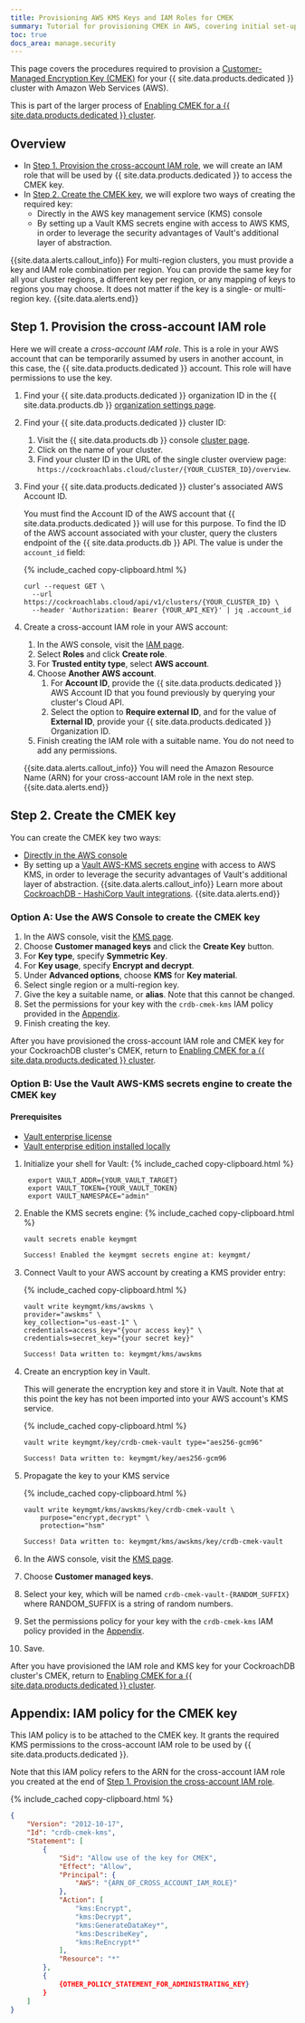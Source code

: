 ```yaml
---
title: Provisioning AWS KMS Keys and IAM Roles for CMEK
summary: Tutorial for provisioning CMEK in AWS, covering initial set-up, revocation, and recovery scenarios.
toc: true
docs_area: manage.security
---
```


This page covers the procedures required to provision a [Customer-Managed Encryption Key (CMEK)](cmek.html) for your {{ site.data.products.dedicated }} cluster with Amazon Web Services (AWS).

This is part of the larger process of [Enabling CMEK for a {{ site.data.products.dedicated }} cluster](managing-cmek.html#enable-cmek).

## Overview

- In [Step 1. Provision the cross-account IAM role](#step-1-provision-the-cross-account-iam-role), we will create an IAM role that will be used by {{ site.data.products.dedicated }} to access the CMEK key.
- In [Step 2. Create the CMEK key](#step-2-create-the-cmek-key), we will explore two ways of creating the required key:
	- Directly in the AWS key management service (KMS) console
	- By setting up a Vault KMS secrets engine with access to AWS KMS, in order to leverage the security advantages of Vault's additional layer of abstraction.

{{site.data.alerts.callout_info}}
For multi-region clusters, you must provide a key and IAM role combination per region. You can provide the same key for all your cluster regions, a different key per region, or any mapping of keys to regions you may choose. It does not matter if the key is a single- or multi-region key.
{{site.data.alerts.end}}

## Step 1. Provision the cross-account IAM role

Here we will create a *cross-account IAM role*. This is a role in your AWS account that can be temporarily assumed by users in another account, in this case, the {{ site.data.products.dedicated }} account. This role will have permissions to use the key.

1. Find your {{ site.data.products.dedicated }} organization ID in the {{ site.data.products.db }} [organization settings page](https://cockroachlabs.cloud/settings).

1. Find your {{ site.data.products.dedicated }} cluster ID:
	
	1. Visit the {{ site.data.products.db }} console [cluster page](https://cockroachlabs.cloud/clusters).
	1. Click on the name of your cluster.
	1. Find your cluster ID in the URL of the single cluster overview page: `https://cockroachlabs.cloud/cluster/{YOUR_CLUSTER_ID}/overview`.

1. Find your {{ site.data.products.dedicated }} cluster's associated  AWS Account ID.

	You must find the Account ID of the AWS account that {{ site.data.products.dedicated }} will use for this purpose. To find the ID of the AWS account associated with your cluster, query the clusters endpoint of the {{ site.data.products.db }} API. The value is under the `account_id` field:

	{% include_cached copy-clipboard.html %}
	~~~shell
	curl --request GET \
	  --url https://cockroachlabs.cloud/api/v1/clusters/{YOUR_CLUSTER_ID} \
	  --header 'Authorization: Bearer {YOUR_API_KEY}' | jq .account_id
	~~~

1.  Create a cross-account IAM role in your AWS account:

	1. In the AWS console, visit the [IAM page](https://console.aws.amazon.com/iam/).
	1. Select **Roles** and click **Create role**.
	1. For **Trusted entity type**, select **AWS account**.
	1. Choose **Another AWS account**.
		1. For **Account ID**, provide the {{ site.data.products.dedicated }} AWS Account ID that you found previously by querying your cluster's Cloud API.
		1. Select the option to **Require external ID**, and for the value of **External ID**, provide your {{ site.data.products.dedicated }} Organization ID.
	1. Finish creating the IAM role with a suitable name. You do not need to add any permissions.

	{{site.data.alerts.callout_info}}
	You will need the Amazon Resource Name (ARN) for your cross-account IAM role in the next step.
	{{site.data.alerts.end}}

## Step 2. Create the CMEK key

You can create the CMEK key two ways:

- [Directly in the AWS console](#option-a-use-the-aws-console-to-create-the-cmek-key)
- By setting up a [Vault AWS-KMS secrets engine](#option-b-use-the-vault-aws-kms-secrets-engine-to-create-the-cmek-key) with access to AWS KMS, in order to leverage the security advantages of Vault's additional layer of abstraction.
		{{site.data.alerts.callout_info}}
		Learn more about [CockroachDB - HashiCorp Vault integrations](../{{site.versions["stable"]}}/hashicorp-integration.html).
		{{site.data.alerts.end}}

### Option A: Use the AWS Console to create the CMEK key
1. In the AWS console, visit the [KMS page](https://console.aws.amazon.com/kms/). 
1. Choose **Customer managed keys** and click the **Create Key** button.
1. For **Key type**, specify **Symmetric Key**.
1. For **Key usage**, specify **Encrypt and decrypt**.
1. Under **Advanced options**, choose **KMS** for **Key material**.
1. Select single region or a multi-region key.
1. Give the key a suitable name, or **alias**. Note that this cannot be changed.
1. Set the permissions for your key with the `crdb-cmek-kms` IAM policy provided in the [Appendix](#appendix-iam-policy-for-the-cmek-key).
1. Finish creating the key.

After you have provisioned the cross-account IAM role and CMEK key for your CockroachDB cluster's CMEK, return to [Enabling CMEK for a {{ site.data.products.dedicated }} cluster](managing-cmek.html#step-4-activate-cmek-for-your-cockroachdb-dedicated-cluster).

### Option B: Use the Vault AWS-KMS secrets engine to create the CMEK key

#### Prerequisites

- [Vault enterprise license](https://www.vaultproject.io/docs/enterprise)
- [Vault enterprise edition installed locally](https://learn.hashicorp.com/tutorials/nomad/hashicorp-enterprise-license?in=vault/enterprise)

1. Initialize your shell for Vault:
	{% include_cached copy-clipboard.html %}
	~~~shell
	 export VAULT_ADDR={YOUR_VAULT_TARGET}
	 export VAULT_TOKEN={YOUR_VAULT_TOKEN}
	 export VAULT_NAMESPACE="admin"
	~~~
1. Enable the KMS secrets engine:
	{% include_cached copy-clipboard.html %}
	~~~shell
	vault secrets enable keymgmt
	~~~
	~~~txt
	Success! Enabled the keymgmt secrets engine at: keymgmt/
	~~~
1. Connect Vault to your AWS account by creating a KMS provider entry:

	{% include_cached copy-clipboard.html %}
	~~~shell
	vault write keymgmt/kms/awskms \
    provider="awskms" \
    key_collection="us-east-1" \
    credentials=access_key="{your access key}" \
    credentials=secret_key="{your secret key}"
	~~~
	
	~~~txt
	Success! Data written to: keymgmt/kms/awskms
	~~~

1. Create an encryption key in Vault.

	This will generate the encryption key and store it in Vault. Note that at this point the key has not been imported into your AWS account's KMS service.

	{% include_cached copy-clipboard.html %}
	~~~shell
	vault write keymgmt/key/crdb-cmek-vault type="aes256-gcm96"
	~~~
	
	~~~txt
	Success! Data written to: keymgmt/key/aes256-gcm96
	~~~

1. Propagate the key to your KMS service

	{% include_cached copy-clipboard.html %}
	~~~shell
	vault write keymgmt/kms/awskms/key/crdb-cmek-vault \
	    purpose="encrypt,decrypt" \
	    protection="hsm"
	~~~

	~~~txt
	Success! Data written to: keymgmt/kms/awskms/key/crdb-cmek-vault
	~~~
1. In the AWS console, visit the [KMS page](https://console.aws.amazon.com/kms/).
1. Choose **Customer managed keys**.
1. Select your key, which will be named `crdb-cmek-vault-{RANDOM_SUFFIX}` where RANDOM_SUFFIX is a string of random numbers.
1. Set the permissions policy for your key with the `crdb-cmek-kms` IAM policy provided in the [Appendix](#appendix-iam-policy-for-the-cmek-key).
1. Save.

After you have provisioned the IAM role and KMS key for your CockroachDB cluster's CMEK, return to [Enabling CMEK for a {{ site.data.products.dedicated }} cluster](managing-cmek.html#step-4-activate-cmek-for-your-cockroachdb-dedicated-cluster).

## Appendix: IAM policy for the CMEK key

This IAM policy is to be attached to the CMEK key. It grants the required KMS permissions to the cross-account IAM role to be used by {{ site.data.products.dedicated }}.

Note that this IAM policy refers to the ARN for the cross-account IAM role you created at the end of [Step 1. Provision the cross-account IAM role](#step-1-provision-the-cross-account-iam-role).

{% include_cached copy-clipboard.html %}
~~~json
{
	"Version": "2012-10-17",
	"Id": "crdb-cmek-kms",
	"Statement": [
	    {
	        "Sid": "Allow use of the key for CMEK",
	        "Effect": "Allow",
	        "Principal": {
	            "AWS": "{ARN_OF_CROSS_ACCOUNT_IAM_ROLE}"
	        },
	        "Action": [
	            "kms:Encrypt",
	            "kms:Decrypt",
	            "kms:GenerateDataKey*",
	            "kms:DescribeKey",
	            "kms:ReEncrypt*"
	        ],
	        "Resource": "*"
	    },
	    {
			{OTHER_POLICY_STATEMENT_FOR_ADMINISTRATING_KEY}
	    }
	]
}

~~~


